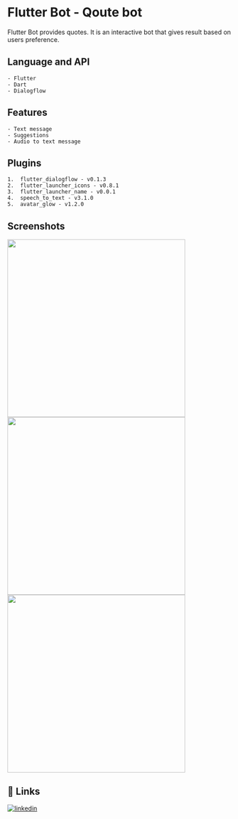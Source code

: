 
# Flutter Bot - Qoute bot

Flutter Bot provides quotes. 
It is an interactive bot that gives result based on users preference.

## Language and API

    - Flutter
    - Dart
    - Dialogflow

## Features

    - Text message
    - Suggestions
    - Audio to text message

## Plugins

    1.	flutter_dialogflow - v0.1.3
    2.	flutter_launcher_icons - v0.8.1
    3.	flutter_launcher_name - v0.0.1
    4.	speech_to_text - v3.1.0
    5.	avatar_glow - v1.2.0


## Screenshots

 <img src = "Screenshots/screenshots_1.png" width = "400">
 <img src = "Screenshots/screenshots_2.png" width = "400">
 <img src = "Screenshots/screenshots_3.png" width = "400">

## 🔗 Links

[![linkedin](https://img.shields.io/badge/linkedin-0A66C2?style=for-the-badge&logo=linkedin&logoColor=white)](https://www.linkedin.com/in/mosabbir-bhuiyan)